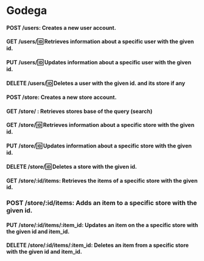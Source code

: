 # Godega




#### POST /users: Creates a new user account.

#### GET /users/:id: Retrieves information about a specific user with the given id.

#### PUT /users/:id: Updates information about a specific user with the given id.

#### DELETE /users/:id: Deletes a user with the given id. and its store if any

#### POST /store: Creates a new store account.

#### GET /store/ : Retrieves stores base of the query (search)

#### GET /store/:id: Retrieves information about a specific store with the given id.

#### PUT /store/:id: Updates information about a specific store with the given id.

#### DELETE /store/:id: Deletes a store with the given id.

#### GET /store/:id/items: Retrieves the items of a specific store with the given id.

### POST /store/:id/items: Adds an item to a specific store with the given id.

#### PUT /store/:id/items/:item_id: Updates an item on the a specific store with the given id and item_id.

#### DELETE /store/:id/items/:item_id: Deletes an item from a specific store with the given id and item_id.
